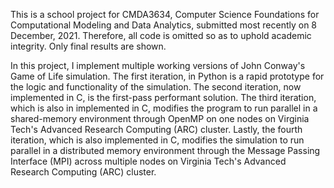This is a school project for CMDA3634, Computer Science Foundations for Computational Modeling and Data Analytics, submitted most recently on 8 December, 2021. Therefore, all code is omitted so as to uphold academic integrity. Only final results are shown.

In this project, I implement multiple working versions of John Conway's Game of Life simulation. The first iteration, in Python is a rapid prototype for the logic and functionality of the simulation. The second iteration, now implemented in C, is the first-pass performant solution. The third iteration, which is also in implemented in C, modifies the program to run parallel in a shared-memory environment through OpenMP on one nodes on Virginia Tech's Advanced Research Computing (ARC) cluster. Lastly, the fourth iteration, which is also implemented in C, modifies the simulation to run parallel in a distributed memory environment through the Message Passing Interface (MPI) across multiple nodes on Virginia Tech's Advanced Research Computing (ARC) cluster.
